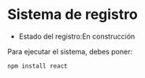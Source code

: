 <h1> Sistema de registro</h1>

- Estado del registro:En construcción

Para ejecutar el sistema, debes poner:

```npm install react```
